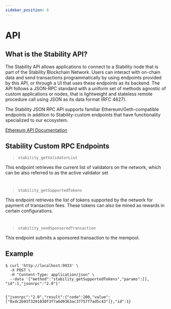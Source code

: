 ```yaml
---
sidebar_position: 6
---
```


# API

## What is the Stability API?
The Stability API allows applications to connect to a Stability node that is part of the Stability Blockchain Network. Users can interact with on-chain data and send transactions programmatically by using endpoints provided by this API, or through a UI that uses these endpoints as its backend. The API follows a JSON-RPC standard with a uniform set of methods agnostic of custom applications or nodes, that is lightweight and stateless remote procedure call using JSON as its data format (RFC 4627).  

The Stability JSON RPC API supports familiar Ethereum/Geth-compatible endpoints in addition to Stability-custom endpoints that have functionality specialized to our ecosystem.  
  
[Ethereum API Documentation](https://ethereum.github.io/execution-apis/api-documentation/)

## Stability Custom RPC Endpoints  

>```stability_getValidatorList```  

This endpoint retrieves the current list of validators on the network, which can be also referred to as the active validator set 
# 
>```stability_getSupportedTokens```  

This endpoint retrieves the list of tokens supported by the network for payment of transaction fees. These tokens can also be mined as rewards in certain configurations.  
#  
>```stability_sendSponsoredTransaction```

This endpoint submits a sponsored transaction to the mempool. 
  
## Example
~~~
$ curl 'http://localhost:9933' \
  -X POST \
  -H "Content-Type: application/json" \
  --data '{"method":"stability_getSupportedTokens","params":[], "id":1,"jsonrpc":"2.0"}'


{"jsonrpc":"2.0","result":{"code":200,"value":["0xdc2b93f3291030f3f7a6d9363ac37757f7ad5c43"]},"id":1}
~~~
